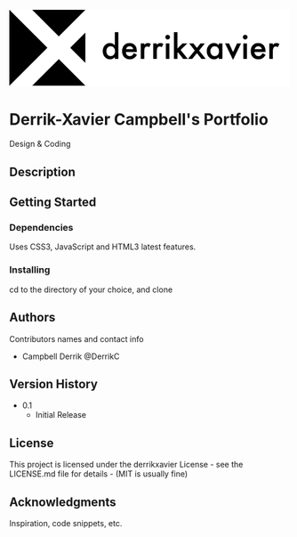 ![derrikxavier Logo](images/derrikxavier_Readme.svg)
# Derrik-Xavier Campbell's Portfolio
Design &amp; Coding

## Description



## Getting Started

### Dependencies

Uses CSS3, JavaScript and HTML3 latest features. 


### Installing

cd to the directory of your choice, and clone

## Authors

Contributors names and contact info

* Campbell Derrik @DerrikC


## Version History

* 0.1
    * Initial Release

## License

This project is licensed under the derrikxavier License - see the LICENSE.md file for details - (MIT is usually fine)

## Acknowledgments

Inspiration, code snippets, etc.
